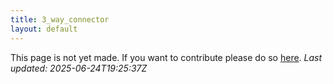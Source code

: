 ```yaml
---
title: 3_way_connector
layout: default
---
```


This page is not yet made. If you want to contribute please do so [here](https://github.com/CrazyH2/Bigstone/blob/wiki/components/3_way_connector.md).
_Last updated: 2025-06-24T19:25:37Z_
